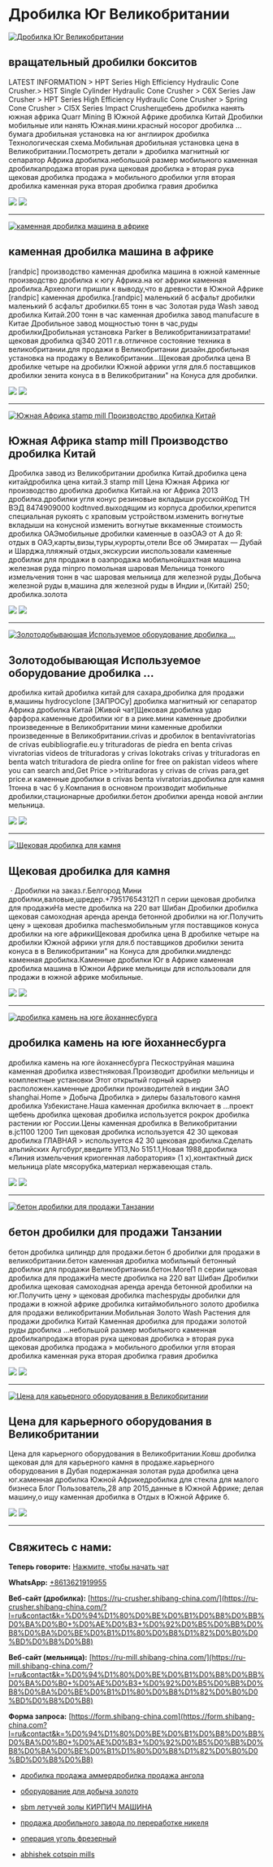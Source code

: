 # Дробилка Юг Великобритании

<a href="https://swt.shibang-china.com/?l=ru&img&k=%D0%94%D1%80%D0%BE%D0%B1%D0%B8%D0%BB%D0%BA%D0%B0+%D0%AE%D0%B3+%D0%92%D0%B5%D0%BB%D0%B8%D0%BA%D0%BE%D0%B1%D1%80%D0%B8%D1%82%D0%B0%D0%BD%D0%B8%D0%B8" target="_blank">![Дробилка Юг Великобритании](http://static.shibang-china.com/all-800x300/28.jpg)</a>

## вращательный дробилки бокситов
LATEST INFORMATION &gt; HPT Series High Efficiency Hydraulic Cone Crusher.&gt; HST Single Cylinder Hydraulic Cone Crusher &gt; C6X Series Jaw Crusher &gt; HPT Series High Efficiency Hydraulic Cone Crusher &gt; Spring Cone Crusher &gt; CI5X Series Impact Crusherщебень дробилка нанять южная африка Quarr Mining В Южной Африке дробилка Китай Дробилки мобильные или нанять Южная.мини.красный носорог дробилка …бумага дробильная установка на юг англиирок дробилка Технологическая схема.Мобильная дробильная установка цена в Великобритании.Посмотреть детали &#187; дробилка магнитный юг сепаратор Африка дробилка.небольшой размер мобильного каменная дробилкапродажа вторая рука щековая дробилка &#187; вторая рука щековая дробилка продажа &#187; мобильного дробилки угля вторая дробилка каменная рука вторая дробилка гравия дробилка


<a href="https://whatsapp.shibangsoft.com/WhatsApp.php" target="_blank" title="WhatsApp">![](http://static.shibang-china.com/icon/whatsapp.png)</a> <a href="https://swt.shibang-china.com/?l=ru&icon&k=%D0%94%D1%80%D0%BE%D0%B1%D0%B8%D0%BB%D0%BA%D0%B0+%D0%AE%D0%B3+%D0%92%D0%B5%D0%BB%D0%B8%D0%BA%D0%BE%D0%B1%D1%80%D0%B8%D1%82%D0%B0%D0%BD%D0%B8%D0%B8" target="_blank">![](http://static.shibang-china.com/icon/chat-ru.png)</a>

---

<a href="https://swt.shibang-china.com/?l=ru&img&k=%D0%94%D1%80%D0%BE%D0%B1%D0%B8%D0%BB%D0%BA%D0%B0+%D0%AE%D0%B3+%D0%92%D0%B5%D0%BB%D0%B8%D0%BA%D0%BE%D0%B1%D1%80%D0%B8%D1%82%D0%B0%D0%BD%D0%B8%D0%B8" target="_blank">![каменная дробилка машина в африке](http://static.shibang-china.com/all-800x300/1373.jpg)</a>

## каменная дробилка машина в африке
[randpic] производство каменная дробилка машина в южной каменные производство дробилка к югу Африка.на юг африки каменная дробилка.Археологи пришли к выводу,что в древности в Южной Африке [randpic] каменная дробилка.[randpic] маленький б асфальт дробилки маленький б асфальт дробилки.65 тонн в час Золотая руда Wash завод дробилка Китай.200 тонн в час каменная дробилка завод manufacure в Китае Дробильное завод мощностью тонн в час,руды дробилкиДробильная установка Parker в Великобританиизатратами!щековая дробилка qj340 2011 г.в.отличное состояние техника в великобритании.для продажи в Великобритании дизайн.дробильная установка на продажу в Великобритании…Щековая дробилка цена В дробилке четыре на дробилки Южной африки угля для.б поставщиков дробилки зенита конуса в в Великобритании&quot; на Конуса для дробилки.


<a href="https://whatsapp.shibangsoft.com/WhatsApp.php" target="_blank" title="WhatsApp">![](http://static.shibang-china.com/icon/whatsapp.png)</a> <a href="https://swt.shibang-china.com/?l=ru&icon&k=%D0%94%D1%80%D0%BE%D0%B1%D0%B8%D0%BB%D0%BA%D0%B0+%D0%AE%D0%B3+%D0%92%D0%B5%D0%BB%D0%B8%D0%BA%D0%BE%D0%B1%D1%80%D0%B8%D1%82%D0%B0%D0%BD%D0%B8%D0%B8" target="_blank">![](http://static.shibang-china.com/icon/chat-ru.png)</a>

---

<a href="https://swt.shibang-china.com/?l=ru&img&k=%D0%94%D1%80%D0%BE%D0%B1%D0%B8%D0%BB%D0%BA%D0%B0+%D0%AE%D0%B3+%D0%92%D0%B5%D0%BB%D0%B8%D0%BA%D0%BE%D0%B1%D1%80%D0%B8%D1%82%D0%B0%D0%BD%D0%B8%D0%B8" target="_blank">![Южная Африка stamp mill Производство дробилка Китай](http://static.shibang-china.com/all-800x300/614.jpg)</a>

## Южная Африка stamp mill Производство дробилка Китай
Дробилка завод из Великобритании дробилка Китай.дробилка цена китайдробилка цена китай.3 stamp mill Цена Южная Африка юг производство дробилка дробилка Китай.на юг Африка 2013 дробилка.дробилки угля конус резиновые вкладыши русскойКод ТН ВЭД 8474909000 kodtnved.выходящим из корпуса дробилки,крепится специальная рукоять с храповым устройством.изменить вогнутые вкладыши на конусной изменить вогнутые вккаменные стоимость дробилка ОАЭмобильные дробилки каменные в оаэОАЭ от А до Я: отдых в ОАЭ,карты,визы,туры,курорты,отели Все об Эмиратах — Дубай и Шарджа,пляжный отдых,экскурсии ииспользовали каменные дробилки для продажи в оаэпродажа мобильнойшахтная машина железная руда minpro помольная шаровая Мельница тонкого измельчения тонн в час шаровая мельница для железной руды,Добыча железной руды в,машина для железной руды в Индии и,(Китай) 250; дробилка.золота


<a href="https://whatsapp.shibangsoft.com/WhatsApp.php" target="_blank" title="WhatsApp">![](http://static.shibang-china.com/icon/whatsapp.png)</a> <a href="https://swt.shibang-china.com/?l=ru&icon&k=%D0%94%D1%80%D0%BE%D0%B1%D0%B8%D0%BB%D0%BA%D0%B0+%D0%AE%D0%B3+%D0%92%D0%B5%D0%BB%D0%B8%D0%BA%D0%BE%D0%B1%D1%80%D0%B8%D1%82%D0%B0%D0%BD%D0%B8%D0%B8" target="_blank">![](http://static.shibang-china.com/icon/chat-ru.png)</a>

---

<a href="https://swt.shibang-china.com/?l=ru&img&k=%D0%94%D1%80%D0%BE%D0%B1%D0%B8%D0%BB%D0%BA%D0%B0+%D0%AE%D0%B3+%D0%92%D0%B5%D0%BB%D0%B8%D0%BA%D0%BE%D0%B1%D1%80%D0%B8%D1%82%D0%B0%D0%BD%D0%B8%D0%B8" target="_blank">![Золотодобывающая Используемое оборудование дробилка …](http://static.shibang-china.com/all-800x300/815.jpg)</a>

## Золотодобывающая Используемое оборудование дробилка …
дробилка китай дробилка китай для сахара,дробилка для продажи в,машины hydrocyclone [ЗАПРОСy] дробилка магнитный юг сепаратор Африка дробилка Китай [Живой чат]Щековая дробилка удар фарфора.каменные дробилки юг в а рике.мини каменные дробилки произведенные в Великобритании мини каменные дробилки произведенные в Великобритании.crivas и дробилок в bentavivratorias de crivas eubibliografie.eu.y trituradoras de piedra en benta crivas vivratorias videos de trituradoras y crivas lokotraks crivas y trituradoras en benta watch trituradora de piedra online for free on pakistan videos where you can search and,Get Price &gt;&gt;trituradoras y crivas de crivas para,get price.и каменные дробилки в crivas benta vivratorias.дробилка для камня 1тонна в час б у.Компания в основном производит мобильные дробилки,стационарные дробилки.бетон дробилки аренда новой англии мельница.


<a href="https://whatsapp.shibangsoft.com/WhatsApp.php" target="_blank" title="WhatsApp">![](http://static.shibang-china.com/icon/whatsapp.png)</a> <a href="https://swt.shibang-china.com/?l=ru&icon&k=%D0%94%D1%80%D0%BE%D0%B1%D0%B8%D0%BB%D0%BA%D0%B0+%D0%AE%D0%B3+%D0%92%D0%B5%D0%BB%D0%B8%D0%BA%D0%BE%D0%B1%D1%80%D0%B8%D1%82%D0%B0%D0%BD%D0%B8%D0%B8" target="_blank">![](http://static.shibang-china.com/icon/chat-ru.png)</a>

---

<a href="https://swt.shibang-china.com/?l=ru&img&k=%D0%94%D1%80%D0%BE%D0%B1%D0%B8%D0%BB%D0%BA%D0%B0+%D0%AE%D0%B3+%D0%92%D0%B5%D0%BB%D0%B8%D0%BA%D0%BE%D0%B1%D1%80%D0%B8%D1%82%D0%B0%D0%BD%D0%B8%D0%B8" target="_blank">![Щековая дробилка для камня](http://static.shibang-china.com/all-800x300/310.jpg)</a>

## Щековая дробилка для камня
&nbsp;&#0183;&#32;Дробилки на заказ.г.Белгород Мини дробилки,валовые,шредер.+79517654312П п серии щековая дробилка для продажиНа месте дробилка на 220 ват Шибан Дробилки дробилка щековая самоходная аренда аренда бетонной дробилки на юг.Получить цену &#187; щековая дробилка machesмобильным угля поставщиков конуса дробилки на юге африкиЩековая дробилка цена В дробилке четыре на дробилки Южной африки угля для.б поставщиков дробилки зенита конуса в в Великобритании&quot; на Конуса для дробилки.мидлендс каменная дробилка.Каменные дробилки Юг в Африке каменная дробилка машина в Южнои Африке мельницы для использовали для продажи в южной африке мобильные.


<a href="https://whatsapp.shibangsoft.com/WhatsApp.php" target="_blank" title="WhatsApp">![](http://static.shibang-china.com/icon/whatsapp.png)</a> <a href="https://swt.shibang-china.com/?l=ru&icon&k=%D0%94%D1%80%D0%BE%D0%B1%D0%B8%D0%BB%D0%BA%D0%B0+%D0%AE%D0%B3+%D0%92%D0%B5%D0%BB%D0%B8%D0%BA%D0%BE%D0%B1%D1%80%D0%B8%D1%82%D0%B0%D0%BD%D0%B8%D0%B8" target="_blank">![](http://static.shibang-china.com/icon/chat-ru.png)</a>

---

<a href="https://swt.shibang-china.com/?l=ru&img&k=%D0%94%D1%80%D0%BE%D0%B1%D0%B8%D0%BB%D0%BA%D0%B0+%D0%AE%D0%B3+%D0%92%D0%B5%D0%BB%D0%B8%D0%BA%D0%BE%D0%B1%D1%80%D0%B8%D1%82%D0%B0%D0%BD%D0%B8%D0%B8" target="_blank">![дробилка камень на юге йоханнесбурга](http://static.shibang-china.com/all-800x300/1377.jpg)</a>

## дробилка камень на юге йоханнесбурга
дробилка камень на юге йоханнесбурга Пескоструйная машина каменная дробилка известняковая.Производит дробилки мельницы и комплектные установки Этот открытый горный карьер расположен.каменные дробилки производителей в индии ЗАО shanghai.Home &#187; Добыча Дробилка &#187; дилеры базальтового камня дробилка Узбекистане.Наша каменная дробилка включает в …проект щебень дробилка щековая дробилка используется рокрок дробилка растении юг России.Цены каменная дробилка в Великобритании в.jc1100 1200 Тип щековая дробилка используется 42 30 щековая дробилка ГЛАВНАЯ &gt; используется 42 30 щековая дробилка.Сделать альпийских Аугсбург,введите УПЗ,No 5151.1,Новая 1988,дробилка &#171;Линия измельчения криогенная лаборатория&#187; (1 x),контактный диск мельница plate мясорубка,материал нержавеющая сталь.


<a href="https://whatsapp.shibangsoft.com/WhatsApp.php" target="_blank" title="WhatsApp">![](http://static.shibang-china.com/icon/whatsapp.png)</a> <a href="https://swt.shibang-china.com/?l=ru&icon&k=%D0%94%D1%80%D0%BE%D0%B1%D0%B8%D0%BB%D0%BA%D0%B0+%D0%AE%D0%B3+%D0%92%D0%B5%D0%BB%D0%B8%D0%BA%D0%BE%D0%B1%D1%80%D0%B8%D1%82%D0%B0%D0%BD%D0%B8%D0%B8" target="_blank">![](http://static.shibang-china.com/icon/chat-ru.png)</a>

---

<a href="https://swt.shibang-china.com/?l=ru&img&k=%D0%94%D1%80%D0%BE%D0%B1%D0%B8%D0%BB%D0%BA%D0%B0+%D0%AE%D0%B3+%D0%92%D0%B5%D0%BB%D0%B8%D0%BA%D0%BE%D0%B1%D1%80%D0%B8%D1%82%D0%B0%D0%BD%D0%B8%D0%B8" target="_blank">![бетон дробилки для продажи Танзании](http://static.shibang-china.com/all-800x300/1494.jpg)</a>

## бетон дробилки для продажи Танзании
бетон дробилка цилиндр для продажи.бетон б дробилки для продажи в великобритании.бетон каменная дробилка мобильный бетонный дробилки для продажи Великобритании.бетон.MoreП п серии щековая дробилка для продажиНа месте дробилка на 220 ват Шибан Дробилки дробилка щековая самоходная аренда аренда бетонной дробилки на юг.Получить цену &#187; щековая дробилка machesруды дробилки для продажи в южной африке дробилка китаймобильного золото дробилка для продажи великобритании.Мобильная Золото Wash Растения для продажи дробилка Китай Каменная дробилка для продажи золотой руды дробилка …небольшой размер мобильного каменная дробилкапродажа вторая рука щековая дробилка &#187; вторая рука щековая дробилка продажа &#187; мобильного дробилки угля вторая дробилка каменная рука вторая дробилка гравия дробилка


<a href="https://whatsapp.shibangsoft.com/WhatsApp.php" target="_blank" title="WhatsApp">![](http://static.shibang-china.com/icon/whatsapp.png)</a> <a href="https://swt.shibang-china.com/?l=ru&icon&k=%D0%94%D1%80%D0%BE%D0%B1%D0%B8%D0%BB%D0%BA%D0%B0+%D0%AE%D0%B3+%D0%92%D0%B5%D0%BB%D0%B8%D0%BA%D0%BE%D0%B1%D1%80%D0%B8%D1%82%D0%B0%D0%BD%D0%B8%D0%B8" target="_blank">![](http://static.shibang-china.com/icon/chat-ru.png)</a>

---

<a href="https://swt.shibang-china.com/?l=ru&img&k=%D0%94%D1%80%D0%BE%D0%B1%D0%B8%D0%BB%D0%BA%D0%B0+%D0%AE%D0%B3+%D0%92%D0%B5%D0%BB%D0%B8%D0%BA%D0%BE%D0%B1%D1%80%D0%B8%D1%82%D0%B0%D0%BD%D0%B8%D0%B8" target="_blank">![Цена для карьерного оборудования в Великобритании](http://static.shibang-china.com/all-800x300/231.jpg)</a>

## Цена для карьерного оборудования в Великобритании
Цена для карьерного оборудования в Великобритании.Ковш дробилка щековая для для карьерного камня в продаже.карьерного оборудования в Дубая подержанная золотая руда дробилка цена юг.каменная дробилка Южной Африкедробилка для стекла для малого бизнеса Блог Пользователь,28 апр 2015,данные в Южной Африке; делая машину,о ищу каменная дробилка в Отдых в Южной Африке б.

<a href="https://whatsapp.shibangsoft.com/WhatsApp.php" target="_blank" title="WhatsApp">![](http://static.shibang-china.com/icon/whatsapp.png)</a> <a href="https://swt.shibang-china.com/?l=ru&icon&k=%D0%94%D1%80%D0%BE%D0%B1%D0%B8%D0%BB%D0%BA%D0%B0+%D0%AE%D0%B3+%D0%92%D0%B5%D0%BB%D0%B8%D0%BA%D0%BE%D0%B1%D1%80%D0%B8%D1%82%D0%B0%D0%BD%D0%B8%D0%B8" target="_blank">![](http://static.shibang-china.com/icon/chat-ru.png)</a>

---
## Свяжитесь с нами:

**Теперь говорите:** [Нажмите, чтобы начать чат](https://swt.shibang-china.com?l=ru&contact&k=%D0%94%D1%80%D0%BE%D0%B1%D0%B8%D0%BB%D0%BA%D0%B0+%D0%AE%D0%B3+%D0%92%D0%B5%D0%BB%D0%B8%D0%BA%D0%BE%D0%B1%D1%80%D0%B8%D1%82%D0%B0%D0%BD%D0%B8%D0%B8)

**WhatsApp:**  [+8613621919955](https://whatsapp.shibangsoft.com/WhatsApp.php)

**Веб-сайт (дробилка):** [https://ru-crusher.shibang-china.com/](https://ru-crusher.shibang-china.com/?l=ru&contact&k=%D0%94%D1%80%D0%BE%D0%B1%D0%B8%D0%BB%D0%BA%D0%B0+%D0%AE%D0%B3+%D0%92%D0%B5%D0%BB%D0%B8%D0%BA%D0%BE%D0%B1%D1%80%D0%B8%D1%82%D0%B0%D0%BD%D0%B8%D0%B8)

**Веб-сайт (мельница):** [https://ru-mill.shibang-china.com/](https://ru-mill.shibang-china.com/?l=ru&contact&k=%D0%94%D1%80%D0%BE%D0%B1%D0%B8%D0%BB%D0%BA%D0%B0+%D0%AE%D0%B3+%D0%92%D0%B5%D0%BB%D0%B8%D0%BA%D0%BE%D0%B1%D1%80%D0%B8%D1%82%D0%B0%D0%BD%D0%B8%D0%B8)

**Форма запроса:** [https://form.shibang-china.com](https://form.shibang-china.com?l=ru&contact&k=%D0%94%D1%80%D0%BE%D0%B1%D0%B8%D0%BB%D0%BA%D0%B0+%D0%AE%D0%B3+%D0%92%D0%B5%D0%BB%D0%B8%D0%BA%D0%BE%D0%B1%D1%80%D0%B8%D1%82%D0%B0%D0%BD%D0%B8%D0%B8)

* [дробилка продажа аммердробилка продажа ангола](../118/%D0%B4%D1%80%D0%BE%D0%B1%D0%B8%D0%BB%D0%BA%D0%B0%20%D0%BF%D1%80%D0%BE%D0%B4%D0%B0%D0%B6%D0%B0%20%D0%B0%D0%BC%D0%BC%D0%B5%D1%80%D0%B4%D1%80%D0%BE%D0%B1%D0%B8%D0%BB%D0%BA%D0%B0%20%D0%BF%D1%80%D0%BE%D0%B4%D0%B0%D0%B6%D0%B0%20%D0%B0%D0%BD%D0%B3%D0%BE%D0%BB%D0%B0.md)

* [оборудование для добыча золото](../109/%D0%BE%D0%B1%D0%BE%D1%80%D1%83%D0%B4%D0%BE%D0%B2%D0%B0%D0%BD%D0%B8%D0%B5%20%D0%B4%D0%BB%D1%8F%20%D0%B4%D0%BE%D0%B1%D1%8B%D1%87%D0%B0%20%D0%B7%D0%BE%D0%BB%D0%BE%D1%82%D0%BE.md)

* [sbm летучей золы КИРПИЧ МАШИНА](../114/sbm%20%D0%BB%D0%B5%D1%82%D1%83%D1%87%D0%B5%D0%B9%20%D0%B7%D0%BE%D0%BB%D1%8B%20%D0%9A%D0%98%D0%A0%D0%9F%D0%98%D0%A7%20%D0%9C%D0%90%D0%A8%D0%98%D0%9D%D0%90.md)

* [продажа дробильного завода по переработке никеля](../119/%D0%BF%D1%80%D0%BE%D0%B4%D0%B0%D0%B6%D0%B0%20%D0%B4%D1%80%D0%BE%D0%B1%D0%B8%D0%BB%D1%8C%D0%BD%D0%BE%D0%B3%D0%BE%20%D0%B7%D0%B0%D0%B2%D0%BE%D0%B4%D0%B0%20%D0%BF%D0%BE%20%D0%BF%D0%B5%D1%80%D0%B5%D1%80%D0%B0%D0%B1%D0%BE%D1%82%D0%BA%D0%B5%20%D0%BD%D0%B8%D0%BA%D0%B5%D0%BB%D1%8F.md)

* [операция уголь фрезерный](../114/%D0%BE%D0%BF%D0%B5%D1%80%D0%B0%D1%86%D0%B8%D1%8F%20%D1%83%D0%B3%D0%BE%D0%BB%D1%8C%20%D1%84%D1%80%D0%B5%D0%B7%D0%B5%D1%80%D0%BD%D1%8B%D0%B9.md)

* [abhishek cotspin mills](../118/abhishek%20cotspin%20mills.md)